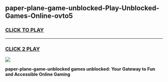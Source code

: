 
## paper-plane-game-unblocked-Play-Unblocked-Games-Online-ovto5
<h3>
<a href="https://premium76.site?title=paper-plane-game-unblocked&ref=25A">CLICK TO PLAY</a></h3>
<hr>

<h3>
<a href="https://premium76.site?title=paper-plane-game-unblocked&ref=25A">CLICK 2 PLAY</a>
  
</h3>

<a href="https://premium76.site?title=paper-plane-game-unblocked&ref=25A"><img src="https://clearcache.store/games.png"></a>


**paper-plane-game-unblocked games unblocked: Your Gateway to Fun and Accessible Online Gaming**
